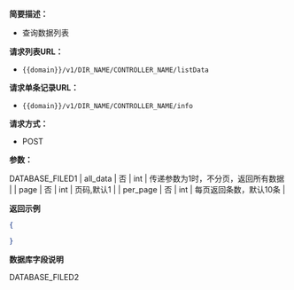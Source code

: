     
**简要描述：** 
- 查询数据列表

**请求列表URL：** 
- `{{domain}}/v1/DIR_NAME/CONTROLLER_NAME/listData`

**请求单条记录URL：**
- `{{domain}}/v1/DIR_NAME/CONTROLLER_NAME/info`
  
**请求方式：**
- POST 

**参数：** 

DATABASE_FILED1
| all_data | 否 | int | 传递参数为1时，不分页，返回所有数据 |
| page | 否 | int | 页码,默认1 |
| per_page | 否 | int | 每页返回条数，默认10条 |

**返回示例**

```json
{

}
```

**数据库字段说明**

DATABASE_FILED2

